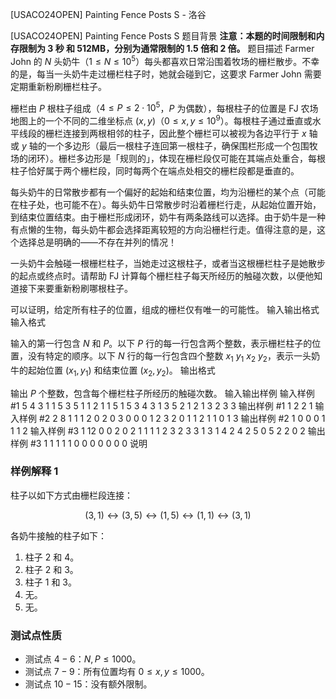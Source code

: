 



[USACO24OPEN] Painting Fence Posts S - 洛谷














[USACO24OPEN] Painting Fence Posts S
题目背景
**注意：本题的时间限制和内存限制为 3 秒 和 512MB，分别为通常限制的 1.5 倍和 2 倍。**
题目描述
Farmer John 的 $N$ 头奶牛（$1\le N\le 10^5$）每头都喜欢日常沿围着牧场的栅栏散步。不幸的是，每当一头奶牛走过栅栏柱子时，她就会碰到它，这要求 Farmer John 需要定期重新粉刷栅栏柱子。

栅栏由 $P$ 根柱子组成（$4\le P\le 2\cdot 10^5$，$P$ 为偶数），每根柱子的位置是 FJ 农场地图上的一个不同的二维坐标点 $(x,y)$（$0\le x,y\le 10^9$）。每根柱子通过垂直或水平线段的栅栏连接到两根相邻的柱子，因此整个栅栏可以被视为各边平行于 $x$ 轴或 $y$ 轴的一个多边形（最后一根柱子连回第一根柱子，确保围栏形成一个包围牧场的闭环）。栅栏多边形是「规则的」，体现在栅栏段仅可能在其端点处重合，每根柱子恰好属于两个栅栏段，同时每两个在端点处相交的栅栏段都是垂直的。

每头奶牛的日常散步都有一个偏好的起始和结束位置，均为沿栅栏的某个点（可能在柱子处，也可能不在）。每头奶牛日常散步时沿着栅栏行走，从起始位置开始，到结束位置结束。由于栅栏形成闭环，奶牛有两条路线可以选择。由于奶牛是一种有点懒的生物，每头奶牛都会选择距离较短的方向沿栅栏行走。值得注意的是，这个选择总是明确的——不存在并列的情况！

一头奶牛会触碰一根栅栏柱子，当她走过这根柱子，或者当这根栅栏柱子是她散步的起点或终点时。请帮助 FJ 计算每个栅栏柱子每天所经历的触碰次数，以便他知道接下来要重新粉刷哪根柱子。

可以证明，给定所有柱子的位置，组成的栅栏仅有唯一的可能性。
输入输出格式
输入格式

输入的第一行包含 $N$ 和 $P$。以下 $P$ 行的每一行包含两个整数，表示栅栏柱子的位置，没有特定的顺序。以下 $N$ 行的每一行包含四个整数 $x_1\ y_1\ x_2\ y_2$，表示一头奶牛的起始位置 $(x_1,y_1)$ 和结束位置 $(x_2,y_2)$。
输出格式

输出 $P$ 个整数，包含每个栅栏柱子所经历的触碰次数。
输入输出样例
输入样例 #1
5 4
3 1
1 5
3 5
1 1
2 1 1 5
1 5 3 4
3 1 3 5
2 1 2 1
3 2 3 3
输出样例 #1
1
2
2
1
输入样例 #2
2 8
1 1
1 2
0 2
0 3
0 0
0 1
2 3
2 0
1 1 2 1
1 0 1 3
输出样例 #2
1
0
0
0
1
1
1
2
输入样例 #3
1 12
0 0
2 0
2 1
1 1
1 2
3 2
3 3
1 3
1 4
2 4
2 5
0 5
2 2 0 2
输出样例 #3
1
1
1
1
1
0
0
0
0
0
0
0
说明
### 样例解释 1

柱子以如下方式由栅栏段连接：

$$
(3,1)\leftrightarrow(3,5)\leftrightarrow(1,5)\leftrightarrow(1,1)\leftrightarrow(3,1)
$$

各奶牛接触的柱子如下：

1. 柱子 $2$ 和 $4$。
2. 柱子 $2$ 和 $3$。
3. 柱子 $1$ 和 $3$。
4. 无。
5. 无。

### 测试点性质

- 测试点 $4-6$：$N,P\le 1000$。
- 测试点 $7-9$：所有位置均有 $0\le x,y\le 1000$。
- 测试点 $10-15$：没有额外限制。






